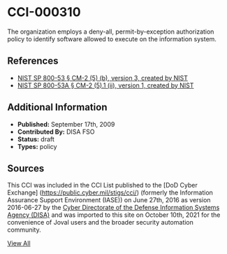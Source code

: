 # CCI-000310

The organization employs a deny-all, permit-by-exception authorization policy to identify software allowed to execute on the information system.

## References ##

* [NIST SP 800-53 § CM-2 (5) (b), version 3, created by NIST](http://csrc.nist.gov/publications/PubsSPs.html)
* [NIST SP 800-53A § CM-2 (5).1 (ii), version 1, created by NIST](http://csrc.nist.gov/publications/PubsSPs.html)


## Additional Information ##

* **Published:** September 17th, 2009
* **Contributed By:** DISA FSO
* **Status:** draft
* **Types:** policy

## Sources ##

This CCI was included in the CCI List published to the [DoD Cyber Exchange]
(https://public.cyber.mil/stigs/cci/) (formerly the Information Assurance Support Environment
(IASE)) on June 27th, 2016 as version 2016-06-27 by the [Cyber Directorate of the Defense 
Information Systems Agency (DISA)](https://public.cyber.mil/about-cyber/) and was imported to 
this site on October 10th, 2021 for the convenience of Joval users and the broader security automation community.

[View All](../README.md)
